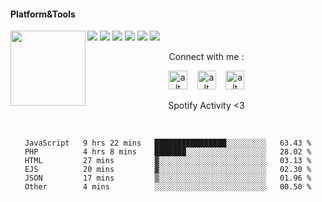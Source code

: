 #### Platform&Tools

[![](https://img.shields.io/badge/-NPM-cb3837?style=flat-square&logo=npm&logoColor=white)](https://npmjs.com/)
[![](https://img.shields.io/badge/-Linux-fcc624?style=flat-square&logo=linux&logoColor=white)](https://www.linuxfoundation.org/)
[![](https://img.shields.io/badge/-Node.js-43853d?style=flat-square&logo=node.js&logoColor=ffffff)](https://nodejs.org/)
[![](https://img.shields.io/badge/Visual_Studio_Code-0078D4?style=flat-square&logo=visual%20studio%20code&logoColor=white)](https://nodejs.org/)
[![](https://img.shields.io/badge/PHP-777BB4?style=flat-square&logo=php&logoColor=white)](https://nodejs.org/)
[![](https://img.shields.io/badge/Julia-9558B2?style=flat-square&logo=julia&logoColor=white)](https://nodejs.org/)
<img src="https://spotify-github-profile.vercel.app/api/view.svg?uid=31fxueisurbioqiey3dphqlbp5ke&cover_image=true&theme=default&show_offline=true&background_color=2c2a2a&bar_color=00ff00&bar_color_cover=true" width="120" align="left">
<center>
Connect with me :

<a href="https://fb.me/fdciabdul"><img src="https://cdn-icons-png.flaticon.com/512/145/145802.png" alt="alt text" width="30" height="30"></a>      &nbsp;&nbsp;   <a href="https://instagram.com/fdciabdul"><img src="https://cdn-icons-png.flaticon.com/512/174/174855.png" alt="alt text" width="30" height="30"></a>
 &nbsp;&nbsp; 
<a href="https://twitter.com/fdciabdul"><img src="https://user-images.githubusercontent.com/31664438/134009546-a0b29d09-a883-435e-9581-3c2692f0ac6e.png" alt="alt text" width="30" height="30"></a>

   Spotify Activity <3 
                       
                       
                       
                                             


&nbsp;&nbsp;     &nbsp;&nbsp;    &nbsp;&nbsp;   &nbsp;&nbsp;
 
<!--START_SECTION:waka-->

```text
JavaScript   9 hrs 22 mins   ████████████████░░░░░░░░░   63.43 %
PHP          4 hrs 8 mins    ███████░░░░░░░░░░░░░░░░░░   28.02 %
HTML         27 mins         ▓░░░░░░░░░░░░░░░░░░░░░░░░   03.13 %
EJS          20 mins         ▓░░░░░░░░░░░░░░░░░░░░░░░░   02.30 %
JSON         17 mins         ▒░░░░░░░░░░░░░░░░░░░░░░░░   01.96 %
Other        4 mins          ░░░░░░░░░░░░░░░░░░░░░░░░░   00.50 %
```

<!--END_SECTION:waka-->
